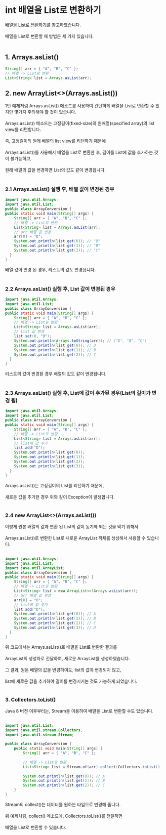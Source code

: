 # int 배열을 List로 변환하기
<a href="https://hianna.tistory.com/551" target="_blank">배열을 List로 변환하기</a>를 참고하였습니다.<br><br>
배열을 List로 변환할 때 방법은 세 가지 있습니다.<br><br>
## 1. Arrays.asList()
```java
String[] arr = { "A", "B", "C" };
// 배열 -> List로 변환
List<String> list = Arrays.asList(arr);
```

## 2. new ArrayList\<\>(Arrays.asList())
1번 예제처럼 Arrays.asList()  메소드를 사용하여 간단하게 배열을 List로 변환할 수 있지만 몇가지 주의해야 할 것이 있습니다.<br><br>
Arrays.asList() 메소드는 고정길이(fixed-size)의 원배열(specified array)의 list view를 리턴합니다.<br><br>
즉, 고정길이의 원래 배열의 list view를 리턴하기 때문에<br><br>
Arrays.asList()를 사용해서 배열을 List로 변환한 후, 길이를 List에 값을 추가하는 것이 불가능하고,<br><br>
원래 배열의 값을 변경하면 List의 값도 같이 변경됩니다.<br><br>

###  2.1 Arrays.asList() 실행 후, 배열 값이 변경된 경우 
```java
import java.util.Arrays;
import java.util.List;
public class ArrayConversion {
public static void main(String[] args) {
    String[] arr = { "A", "B", "C" };
    // 배열 -> List로 변환
    List<String> list = Arrays.asList(arr);
    // arr 배열 값 변경
    arr[0] = "D";
    System.out.println(list.get(0)); // "D"
    System.out.println(list.get(1)); // "B"
    System.out.println(list.get(2)); // "C"
  }
}
```
배열 값이 변경 된 경우, 리스트의 값도 변경됩니다.<br><br>

###  2.2 Arrays.asList() 실행 후, List 값이 변경된 경우 
```java
import java.util.Arrays;
import java.util.List;
public class ArrayConversion {
public static void main(String[] args) {
    String[] arr = { "A", "B", "C" };
    // 배열 -> List로 변환
    List<String> list = Arrays.asList(arr);
    // list 값 변경
    list.set(0, "D");
    System.out.println(Arrays.toString(arr)); // ["D", "B", "C"]
    System.out.println(list.get(0)); // D
    System.out.println(list.get(1)); // B
    System.out.println(list.get(2)); // C
  }
}
```
리스트의 값이 변경된 경우 배열의 값도 같이 변경됩니다.<br><br>

###  2.3 Arrays.asList() 실행 후, List에 값이 추가된 경우(List의 길이가 변경 됨) 
```java
import java.util.Arrays;
import java.util.List;
public class ArrayConversion {
public static void main(String[] args) {
    String[] arr = { "A", "B", "C" };
    // 배열 -> List로 변환
    List<String> list = Arrays.asList(arr);
    // list에 값 추가
    list.add("D");
    System.out.println(list.get(0));
    System.out.println(list.get(1));
    System.out.println(list.get(2));
    System.out.println(list.get(3));
  }
}
```
Arrays.asList()는 고정길이의 List를 리턴하기 때문에,<br><br>
새로운 값을 추가한 경우 위와 같이 Exception이 발생합니다.<br><br>

###  2.4 new ArrayList<>(Arrays.asList()) 
이렇게 원본 배열의 값과 변환 된 List의 값이 동기화 되는 것을 막기 위해서<br><br>
Arrays.asList()로 변환한 List로 새로운 ArrayList 객체를 생성해서 사용할 수 있습니다.<br><br>

```java
import java.util.Arrays;
import java.util.List;
import java.util.ArrayList;
public class ArrayConversion {
public static void main(String[] args) {
    String[] arr = { "A", "B", "C" };
    // 배열 -> List로 변환
    List<String> list = new ArrayList<>(Arrays.asList(arr));
    // arr 배열 값 변경
    arr[0] = "0";
    // list에 값 추가
    list.add("D");
    System.out.println(list.get(0)); // A
    System.out.println(list.get(1)); // B
    System.out.println(list.get(2)); // C
    System.out.println(list.get(3)); // D
  }
}
```
위 코드에서는 Arrays.asList()로 배열을 List로 변환한 결과를<br><br>
ArrayList의 생성자로 전달하여, 새로운 ArrayList를 생성하였습니다.<br><br>
그 결과, 원본 배열의 값을 변경하여도, list의 값이 변경되지 않고,<br><br>
list에 새로운 값을 추가하여 길이를 변경시키는 것도 가능하게 되었습니다.<br><br>

### 3. Collectors.toList()
Java 8 버전 이후부터는, Stream을 이용하여 배열을 List로 변환할 수도 있습니다.<br><br>

```java
import java.util.List;
import java.util.stream.Collectors;
import java.util.stream.Stream;
 
public class ArrayConversion {
    public static void main(String[] args) {
        String[] arr = { "A", "B", "C" };
 
        // 배열 -> List로 변환
        List<String> list = Stream.of(arr).collect(Collectors.toList());
 
        System.out.println(list.get(0)); // A
        System.out.println(list.get(1)); // B
        System.out.println(list.get(2)); // C
    }
}
```
Stream의 collect()는 데이터를 원하는 타입으로 변경해 줍니다.<br><br>
위 예제처럼, collect() 메소드에, Collectors.toList()를 전달하면<br><br>
배열을 List로 변환할 수 있습니다.<br><br>
